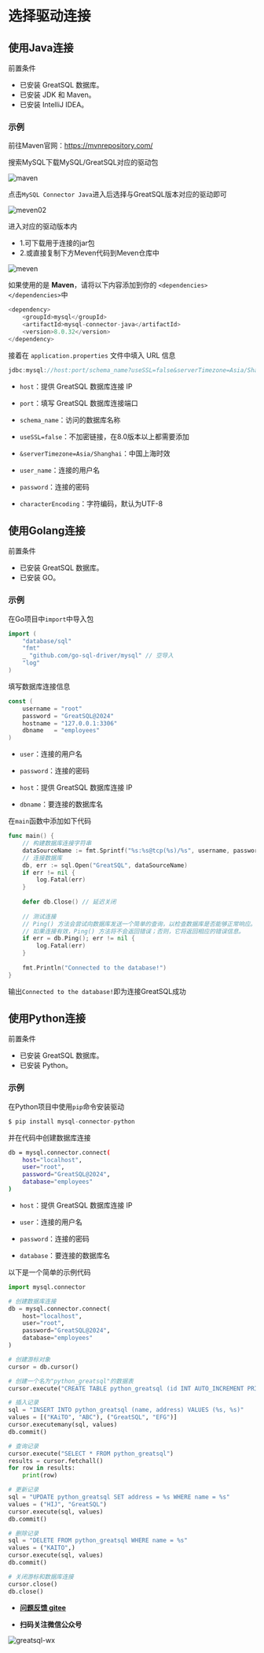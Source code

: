 # 选择驱动连接

## 使用Java连接

前置条件

- 已安装 GreatSQL 数据库。
- 已安装 JDK 和 Maven。
- 已安装 IntelliJ IDEA。

### 示例

前往Maven官网：https://mvnrepository.com/

搜索MySQL下载MySQL/GreatSQL对应的驱动包

![maven](./12-1-3-cw-drive01.png)

点击`MySQL Connector Java`进入后选择与GreatSQL版本对应的驱动即可

![meven02](./12-1-3-cw-drive02.png)

进入对应的驱动版本内

- 1.可下载用于连接的jar包
- 2.或直接复制下方Meven代码到Meven仓库中

![meven](./12-1-3-cw-drive03.png)

如果使用的是 **Maven**，请将以下内容添加到你的 `<dependencies></dependencies>`中

```java
<dependency>
    <groupId>mysql</groupId>
    <artifactId>mysql-connector-java</artifactId>
    <version>8.0.32</version>
</dependency>
```

接着在 `application.properties` 文件中填入 URL 信息

```java
jdbc:mysql://host:port/schema_name?useSSL=false&serverTimezone=Asia/Shanghai&user=$user_name&password=$password&characterEncoding=UTF-8
```

- `host`：提供 GreatSQL 数据库连接 IP

- `port`：填写 GreatSQL 数据库连接端口

- `schema_name`：访问的数据库名称
- `useSSL=false`：不加密链接，在8.0版本以上都需要添加
- `&serverTimezone=Asia/Shanghai`：中国上海时效

- `user_name`：连接的用户名

- `password`：连接的密码

- `characterEncoding`：字符编码，默认为UTF-8

## 使用Golang连接

前置条件

- 已安装 GreatSQL 数据库。
- 已安装 GO。

### 示例

在Go项目中`import`中导入包

```go
import (
	"database/sql"
	"fmt"
	_ "github.com/go-sql-driver/mysql" // 空导入
	"log"
)
```

填写数据库连接信息

```go
const (
	username = "root"
	password = "GreatSQL@2024"
	hostname = "127.0.0.1:3306"
	dbname   = "employees"
)
```

- `user`：连接的用户名

- `password`：连接的密码
- `host`：提供 GreatSQL 数据库连接 IP

- `dbname`：要连接的数据库名

在`main`函数中添加如下代码

```go
func main() {
	// 构建数据库连接字符串
	dataSourceName := fmt.Sprintf("%s:%s@tcp(%s)/%s", username, password, hostname, dbname)
	// 连接数据库
	db, err := sql.Open("GreatSQL", dataSourceName)
	if err != nil {
		log.Fatal(err)
	}
 
	defer db.Close() // 延迟关闭
 
	// 测试连接
	// Ping() 方法会尝试向数据库发送一个简单的查询，以检查数据库是否能够正常响应。
	// 如果连接有效，Ping() 方法将不会返回错误；否则，它将返回相应的错误信息。
	if err = db.Ping(); err != nil {
		log.Fatal(err)
	}
 
	fmt.Println("Connected to the database!")
}
```

输出`Connected to the database!`即为连接GreatSQL成功

## 使用Python连接

前置条件

- 已安装 GreatSQL 数据库。
- 已安装 Python。

### 示例

在Python项目中使用`pip`命令安装驱动

```python
$ pip install mysql-connector-python
```

并在代码中创建数据库连接

```bash
db = mysql.connector.connect(
    host="localhost",
    user="root",
    password="GreatSQL@2024",
    database="employees"
)
```

- `host`：提供 GreatSQL 数据库连接 IP

- `user`：连接的用户名

- `password`：连接的密码

- `database`：要连接的数据库名

以下是一个简单的示例代码

```python
import mysql.connector

# 创建数据库连接
db = mysql.connector.connect(
    host="localhost",
    user="root",
    password="GreatSQL@2024",
    database="employees"
)

# 创建游标对象
cursor = db.cursor()

# 创建一个名为"python_greatsql"的数据表
cursor.execute("CREATE TABLE python_greatsql (id INT AUTO_INCREMENT PRIMARY KEY, name VARCHAR(255), address VARCHAR(255))")

# 插入记录
sql = "INSERT INTO python_greatsql (name, address) VALUES (%s, %s)"
values = [("KAiTO", "ABC"), ("GreatSQL", "EFG")]
cursor.executemany(sql, values)
db.commit()

# 查询记录
cursor.execute("SELECT * FROM python_greatsql")
results = cursor.fetchall()
for row in results:
    print(row)

# 更新记录
sql = "UPDATE python_greatsql SET address = %s WHERE name = %s"
values = ("HIJ", "GreatSQL")
cursor.execute(sql, values)
db.commit()

# 删除记录
sql = "DELETE FROM python_greatsql WHERE name = %s"
values = ("KAITO",)
cursor.execute(sql, values)
db.commit()

# 关闭游标和数据库连接
cursor.close()
db.close()
```

- **[问题反馈 gitee](https://gitee.com/GreatSQL/GreatSQL-Manual/issues)**

- **扫码关注微信公众号**

![greatsql-wx](../greatsql-wx.jpg)
